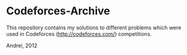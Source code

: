Codeforces-Archive
==================
This repository contains my solutions to different problems which were used in Codeforces (http://codeforces.com/) competitions.

Andrei, 2012
